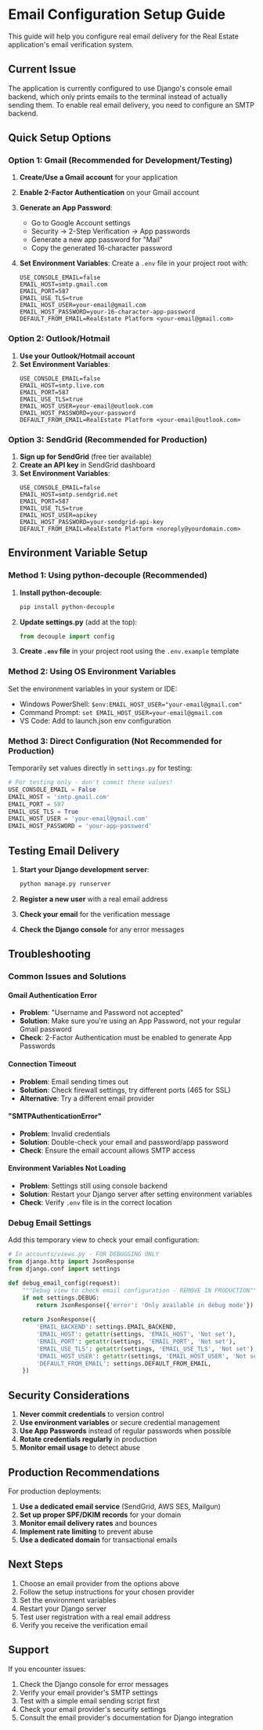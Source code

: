 # Email Configuration Setup Guide

This guide will help you configure real email delivery for the Real Estate application's email verification system.

## Current Issue
The application is currently configured to use Django's console email backend, which only prints emails to the terminal instead of actually sending them. To enable real email delivery, you need to configure an SMTP backend.

## Quick Setup Options

### Option 1: Gmail (Recommended for Development/Testing)

1. **Create/Use a Gmail account** for your application
2. **Enable 2-Factor Authentication** on your Gmail account
3. **Generate an App Password**:
   - Go to Google Account settings
   - Security → 2-Step Verification → App passwords
   - Generate a new app password for "Mail"
   - Copy the generated 16-character password

4. **Set Environment Variables**:
   Create a `.env` file in your project root with:
   ```env
   USE_CONSOLE_EMAIL=false
   EMAIL_HOST=smtp.gmail.com
   EMAIL_PORT=587
   EMAIL_USE_TLS=true
   EMAIL_HOST_USER=your-email@gmail.com
   EMAIL_HOST_PASSWORD=your-16-character-app-password
   DEFAULT_FROM_EMAIL=RealEstate Platform <your-email@gmail.com>
   ```

### Option 2: Outlook/Hotmail

1. **Use your Outlook/Hotmail account**
2. **Set Environment Variables**:
   ```env
   USE_CONSOLE_EMAIL=false
   EMAIL_HOST=smtp.live.com
   EMAIL_PORT=587
   EMAIL_USE_TLS=true
   EMAIL_HOST_USER=your-email@outlook.com
   EMAIL_HOST_PASSWORD=your-password
   DEFAULT_FROM_EMAIL=RealEstate Platform <your-email@outlook.com>
   ```

### Option 3: SendGrid (Recommended for Production)

1. **Sign up for SendGrid** (free tier available)
2. **Create an API key** in SendGrid dashboard
3. **Set Environment Variables**:
   ```env
   USE_CONSOLE_EMAIL=false
   EMAIL_HOST=smtp.sendgrid.net
   EMAIL_PORT=587
   EMAIL_USE_TLS=true
   EMAIL_HOST_USER=apikey
   EMAIL_HOST_PASSWORD=your-sendgrid-api-key
   DEFAULT_FROM_EMAIL=RealEstate Platform <noreply@yourdomain.com>
   ```

## Environment Variable Setup

### Method 1: Using python-decouple (Recommended)

1. **Install python-decouple**:
   ```bash
   pip install python-decouple
   ```

2. **Update settings.py** (add at the top):
   ```python
   from decouple import config
   ```

3. **Create `.env` file** in your project root using the `.env.example` template

### Method 2: Using OS Environment Variables

Set the environment variables in your system or IDE:
- Windows PowerShell: `$env:EMAIL_HOST_USER="your-email@gmail.com"`
- Command Prompt: `set EMAIL_HOST_USER=your-email@gmail.com`
- VS Code: Add to launch.json env configuration

### Method 3: Direct Configuration (Not Recommended for Production)

Temporarily set values directly in `settings.py` for testing:

```python
# For testing only - don't commit these values!
USE_CONSOLE_EMAIL = False
EMAIL_HOST = 'smtp.gmail.com'
EMAIL_PORT = 587
EMAIL_USE_TLS = True
EMAIL_HOST_USER = 'your-email@gmail.com'
EMAIL_HOST_PASSWORD = 'your-app-password'
```

## Testing Email Delivery

1. **Start your Django development server**:
   ```bash
   python manage.py runserver
   ```

2. **Register a new user** with a real email address

3. **Check your email** for the verification message

4. **Check the Django console** for any error messages

## Troubleshooting

### Common Issues and Solutions

#### Gmail Authentication Error
- **Problem**: "Username and Password not accepted"
- **Solution**: Make sure you're using an App Password, not your regular Gmail password
- **Check**: 2-Factor Authentication must be enabled to generate App Passwords

#### Connection Timeout
- **Problem**: Email sending times out
- **Solution**: Check firewall settings, try different ports (465 for SSL)
- **Alternative**: Try a different email provider

#### "SMTPAuthenticationError"
- **Problem**: Invalid credentials
- **Solution**: Double-check your email and password/app password
- **Check**: Ensure the email account allows SMTP access

#### Environment Variables Not Loading
- **Problem**: Settings still using console backend
- **Solution**: Restart your Django server after setting environment variables
- **Check**: Verify `.env` file is in the correct location

### Debug Email Settings

Add this temporary view to check your email configuration:

```python
# In accounts/views.py - FOR DEBUGGING ONLY
from django.http import JsonResponse
from django.conf import settings

def debug_email_config(request):
    """Debug view to check email configuration - REMOVE IN PRODUCTION"""
    if not settings.DEBUG:
        return JsonResponse({'error': 'Only available in debug mode'})
    
    return JsonResponse({
        'EMAIL_BACKEND': settings.EMAIL_BACKEND,
        'EMAIL_HOST': getattr(settings, 'EMAIL_HOST', 'Not set'),
        'EMAIL_PORT': getattr(settings, 'EMAIL_PORT', 'Not set'),
        'EMAIL_USE_TLS': getattr(settings, 'EMAIL_USE_TLS', 'Not set'),
        'EMAIL_HOST_USER': getattr(settings, 'EMAIL_HOST_USER', 'Not set'),
        'DEFAULT_FROM_EMAIL': settings.DEFAULT_FROM_EMAIL,
    })
```

## Security Considerations

1. **Never commit credentials** to version control
2. **Use environment variables** or secure credential management
3. **Use App Passwords** instead of regular passwords when possible
4. **Rotate credentials regularly** in production
5. **Monitor email usage** to detect abuse

## Production Recommendations

For production deployments:

1. **Use a dedicated email service** (SendGrid, AWS SES, Mailgun)
2. **Set up proper SPF/DKIM records** for your domain
3. **Monitor email delivery rates** and bounces
4. **Implement rate limiting** to prevent abuse
5. **Use a dedicated domain** for transactional emails

## Next Steps

1. Choose an email provider from the options above
2. Follow the setup instructions for your chosen provider
3. Set the environment variables
4. Restart your Django server
5. Test user registration with a real email address
6. Verify you receive the verification email

## Support

If you encounter issues:
1. Check the Django console for error messages
2. Verify your email provider's SMTP settings
3. Test with a simple email sending script first
4. Check your email provider's security settings
5. Consult the email provider's documentation for Django integration
